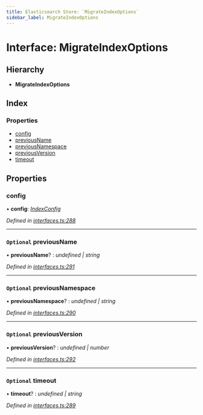 ```yaml
---
title: Elasticsearch Store: `MigrateIndexOptions`
sidebar_label: MigrateIndexOptions
---
```


# Interface: MigrateIndexOptions

## Hierarchy

* **MigrateIndexOptions**

## Index

### Properties

* [config](migrateindexoptions.md#config)
* [previousName](migrateindexoptions.md#optional-previousname)
* [previousNamespace](migrateindexoptions.md#optional-previousnamespace)
* [previousVersion](migrateindexoptions.md#optional-previousversion)
* [timeout](migrateindexoptions.md#optional-timeout)

## Properties

###  config

• **config**: *[IndexConfig](indexconfig.md)*

*Defined in [interfaces.ts:288](https://github.com/terascope/teraslice/blob/f95bb5556/packages/elasticsearch-store/src/interfaces.ts#L288)*

___

### `Optional` previousName

• **previousName**? : *undefined | string*

*Defined in [interfaces.ts:291](https://github.com/terascope/teraslice/blob/f95bb5556/packages/elasticsearch-store/src/interfaces.ts#L291)*

___

### `Optional` previousNamespace

• **previousNamespace**? : *undefined | string*

*Defined in [interfaces.ts:290](https://github.com/terascope/teraslice/blob/f95bb5556/packages/elasticsearch-store/src/interfaces.ts#L290)*

___

### `Optional` previousVersion

• **previousVersion**? : *undefined | number*

*Defined in [interfaces.ts:292](https://github.com/terascope/teraslice/blob/f95bb5556/packages/elasticsearch-store/src/interfaces.ts#L292)*

___

### `Optional` timeout

• **timeout**? : *undefined | string*

*Defined in [interfaces.ts:289](https://github.com/terascope/teraslice/blob/f95bb5556/packages/elasticsearch-store/src/interfaces.ts#L289)*
